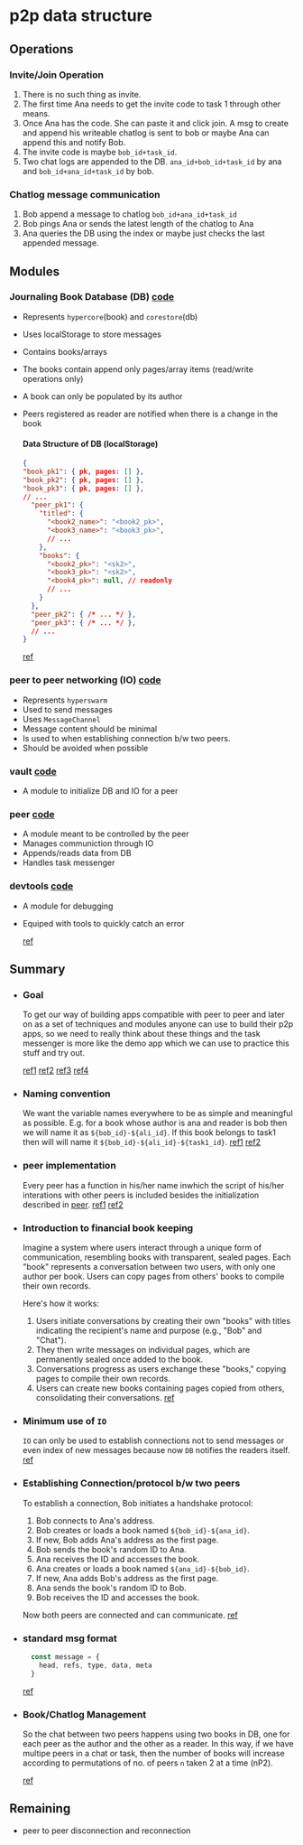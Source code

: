 # p2p data structure 

## Operations

### Invite/Join Operation
1. There is no such thing as invite.
2. The first time Ana needs to get the invite code to task 1 through other means.
3. Once Ana has the code. She can paste it and click join. A msg to create and append his writeable chatlog is sent to bob or maybe Ana can append this and notify Bob.
4. The invite code is maybe `bob_id+task_id`.
5. Two chat logs are appended to the DB. `ana_id+bob_id+task_id` by ana and `bob_id+ana_id+task_id` by bob.
### Chatlog message communication
1. Bob append a message to chatlog `bob_id+ana_id+task_id`
2. Bob pings Ana or sends the latest length of the chatlog to Ana
3. Ana queries the DB using the index or maybe just checks the last appended message.

## Modules

### Journaling Book Database (DB) [code](https://github.com/alyhxn/task-messenger/blob/master/src/node_modules/DB/DB.js)
- Represents `hypercore`(book) and `corestore`(db)
- Uses localStorage to store messages
- Contains books/arrays
- The books contain append only pages/array items (read/write operations only)
- A book can only be populated by its author
- Peers registered as reader are notified when there is a change in the book
  #### Data Structure of DB (localStorage)
  ```json
  {
  "book_pk1": { pk, pages: [] },
  "book_pk2": { pk, pages: [] },
  "book_pk3": { pk, pages: [] },
  // ...
    "peer_pk1": {
      "titled": {
        "<book2_name>": "<book2_pk>",
        "<book3_name>": "<book3_pk>",
        // ...
      },
      "books": {
        "<book2_pk>": "<sk2>",
        "<book3_pk>": "<sk2>",
        "<book4_pk>": null, // readonly
        // ...
      }
    },
    "peer_pk2": { /* ... */ },
    "peer_pk3": { /* ... */ },
    // ...
  } 
  ```

  [ref](https://discord.com/channels/859134561018839060/1235708415322361966/1239635191216214137)

### peer to peer networking (IO) [code](https://github.com/alyhxn/task-messenger/blob/master/src/node_modules/IO/IO.js)
- Represents `hyperswarm`
- Used to send messages
- Uses `MessageChannel`
- Message content should be minimal
- Is used to when establishing connection b/w two peers.
- Should be avoided when possible

### vault [code](https://github.com/alyhxn/task-messenger/blob/master/src/node_modules/vault/vault.js)
- A module to initialize DB and IO for a peer

### peer [code](https://github.com/alyhxn/task-messenger/blob/master/demo/p2p.js)
- A module meant to be controlled by the peer
- Manages communiction through IO
- Appends/reads data from DB
- Handles task messenger

### devtools [code](https://github.com/alyhxn/task-messenger/blob/master/demo/devtools.js)
- A module for debugging
- Equiped with tools to quickly catch an error

  [ref](https://discord.com/channels/859134561018839060/1235708415322361966/1238882893011484762)

## Summary
- ### Goal
  To get our way of building apps compatible with peer to peer and later on as a set of techniques and modules anyone can use to build their p2p apps, so we need to really think about these things and the task messenger is more like the demo app which we can use to practice this stuff and try out. 
  
  [ref1](https://discord.com/channels/859134561018839060/1235708415322361966/1235708587234562099) [ref2](https://discord.com/channels/859134561018839060/1219764849349755053/1236703180528549919) [ref3](https://discord.com/channels/859134561018839060/1235708415322361966/1236454496188633239) [ref4](https://discord.com/channels/859134561018839060/1235708415322361966/1237797514405740675)
- ### Naming convention
  We want the variable names everywhere to be as simple and meaningful as possible. E.g. for a book whose author is ana and reader is bob then we will name it as `${bob_id}-${ali_id}`. If this book belongs to task1 then will will name it `${bob_id}-${ali_id}-${task1_id}`.
  [ref1](https://discord.com/channels/859134561018839060/1235708415322361966/1235718837765410919) [ref2](https://discord.com/channels/859134561018839060/1235708415322361966/1235711458487308409)
- ### peer implementation
  Every peer has a function in his/her name inwhich the script of his/her interations with other peers is included besides the initialization described in [peer](#peer). [ref1](https://discord.com/channels/859134561018839060/1235708415322361966/1236072153569296415) [ref2](https://discord.com/channels/859134561018839060/1235708415322361966/1236430075650379806)
- ### Introduction to financial book keeping 
  Imagine a system where users interact through a unique form of communication, resembling books with transparent, sealed pages. Each "book" represents a conversation between two users, with only one author per book. Users can copy pages from others' books to compile their own records.

  Here's how it works:

  1. Users initiate conversations by creating their own "books" with titles indicating the recipient's name and purpose (e.g., "Bob" and "Chat").
  2. They then write messages on individual pages, which are permanently sealed once added to the book.
  3. Conversations progress as users exchange these "books," copying pages to compile their own records.
  4. Users can create new books containing pages copied from others, consolidating their conversations.
 [ref](https://discord.com/channels/859134561018839060/1235708415322361966/1236431670182285383)

- ### Minimum use of `IO`
  `IO` can only be used to establish connections not to send messages or even index of new messages because now `DB` notifies the readers itself.
  [ref](https://discord.com/channels/859134561018839060/1235708415322361966/1237085298467536976)

- ### Establishing Connection/protocol b/w two peers
  To establish a connection, Bob initiates a handshake protocol:

  1. Bob connects to Ana's address.
  2. Bob creates or loads a book named `${bob_id}-${ana_id}`.
  3. If new, Bob adds Ana's address as the first page.
  4. Bob sends the book's random ID to Ana.
  5. Ana receives the ID and accesses the book.
  6. Ana creates or loads a book named `${ana_id}-${bob_id}`.
  7. If new, Ana adds Bob's address as the first page.
  8. Ana sends the book's random ID to Bob.
  9. Bob receives the ID and accesses the book.

  Now both peers are connected and can communicate.
  [ref](https://discord.com/channels/859134561018839060/1235708415322361966/1237205792789237860)

- ### standard msg format
  ```js
    const message = {
      head, refs, type, data, meta
    }
  ```
  
  [ref](https://discord.com/channels/859134561018839060/1235708415322361966/1239312712668811444)

- ### Book/Chatlog Management
  So the chat between two peers happens using two books in DB, one for each peer as the author and the other as a reader. In this way, if we have multipe peers in a chat or task, then the number of books will increase according to permutations of no. of peers `n` taken 2 at a time (nP2).

  [ref](https://discord.com/channels/859134561018839060/1235708415322361966/1235713825223737375)

## Remaining
- peer to peer disconnection and reconnection
